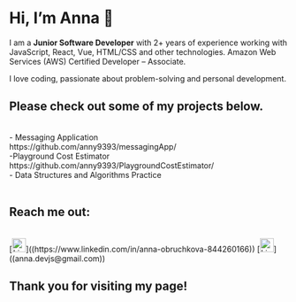 <h1> Hi, I’m Anna 👋  </h1>
<p> I am a <strong> Junior Software Developer</strong> with 2+ years of experience working with JavaScript, React,
Vue, HTML/CSS and other technologies. Amazon Web Services (AWS) Certified Developer –
Associate. </p>
<p>I love coding, passionate about problem-solving and personal development.</p>
<h2> Please check out some of my projects below. </h2>
<br>- Messaging Application</br>
https://github.com/anny9393/messagingApp/
<br>-Playground Cost Estimator</br>
https://github.com/anny9393/PlaygroundCostEstimator/
 <br>- Data Structures and Algorithms Practice</br>
<br><h2> Reach me out:</h2></br>
[<img src="https://img.shields.io/badge/LinkedIn-282C34?logo=linkedin&logoColor=0077B5" alt="LinkedIn logo" title="LinkedIn" height="25" />]((https://www.linkedin.com/in/anna-obruchkova-844260166))
[<img src="https://img.shields.io/badge/E--mail-anna.devjs%40gmail.com-blue" alt="LinkedIn logo" title="LinkedIn" height="25" />]((anna.devjs@gmail.com))

<h2> Thank you for visiting my page! </h2>
<!---
anny9393/anny9393 is a ✨ special ✨ repository because its `README.md` (this file) appears on your GitHub profile.
You can click the Preview link to take a look at your changes.
--->


[twitter]: https://twitter.com/codeSTACKr
[youtube]: https://youtube.com/codeSTACKr
[instagram]: https://instagram.com/codeSTACKr
[linkedin]: https://linkedin.com/in/codeSTACKr
[jsplaylist]: https://www.youtube.com/playlist?list=PLkwxH9e_vrALRJKu7wfXby3MKeflhTu6B
[cssplaylist]: https://www.youtube.com/playlist?list=PLkwxH9e_vrALSdvZuEh6gqQdmDoDIoqz4
[reactplaylist]: https://www.youtube.com/playlist?list=PLkwxH9e_vrAK4TdffpxKY3QGyHCpxFcQ0
